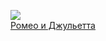 ![](/books/poetry/Уильям%20Шекспир/Ромео%20и%20Джульетта.jpg)  
[Ромео и Джульетта](/books/poetry/Уильям%20Шекспир/Ромео%20и%20Джульетта)